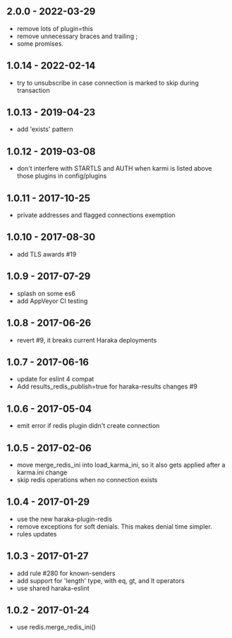 

## 2.0.0 - 2022-03-29

- remove lots of plugin=this
- remove unnecessary braces and trailing ;
- some promises.


## 1.0.14 - 2022-02-14

- try to unsubscribe in case connection is marked to skip during transaction


## 1.0.13 - 2019-04-23

- add 'exists' pattern


## 1.0.12 - 2019-03-08

- don't interfere with STARTLS and AUTH when karmi is listed above those plugins in config/plugins


## 1.0.11 - 2017-10-25

- private addresses and flagged connections exemption


## 1.0.10 - 2017-08-30

- add TLS awards #19


## 1.0.9 - 2017-07-29

- splash on some es6
- add AppVeyor CI testing


## 1.0.8 - 2017-06-26

- revert #9, it breaks current Haraka deployments


## 1.0.7 - 2017-06-16

- update for eslint 4 compat
- Add results_redis_publish=true for haraka-results changes #9


## 1.0.6 - 2017-05-04

- emit error if redis plugin didn't create connection


## 1.0.5 - 2017-02-06

- move merge_redis_ini into load_karma_ini, so it also gets applied
  after a karma.ini change
- skip redis operations when no connection exists


## 1.0.4 - 2017-01-29

- use the new haraka-plugin-redis
- remove exceptions for soft denials. This makes denial time simpler.
- rules updates


## 1.0.3 - 2017-01-27

- add rule #280 for known-senders
- add support for 'length' type, with eq, gt, and lt operators
- use shared haraka-eslint


## 1.0.2 - 2017-01-24

- use redis.merge_redis_ini()
